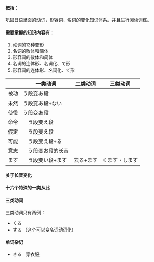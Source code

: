 #### 概括：
巩固日语里面的动词，形容词，名词的变化知识体系。并且进行阅读训练。

#### 需要掌握的知识内容有：
1.	动词的12种变形
2.	名词的敬体和简体
3.	形容词的敬体和简体
4.	名词的连体形、名词化、て形
5.	形容词的连体形、名词化、て形


| | 一类动词 | 二类动词 | 三类动词 |
| - | - | - | - |
| 被动 | う段变あ段 | |  |
| 未然 | う段变あ段+ない | |  |
| 使役 | う段变あ段 | |  |
| 命令 |　う段变え段 | |  |
| 假定 |　う段变え段 | |  |
| 可能 |　う段变え段+る | |  |
| 意志 |　う段变お段的长音 | |  |
| ます |　う段变い段+ます | 去る+ます | くます・します  |


#### 关于长音变化



#### 十六个特殊的一类从此



#### 三类动词
三类动词只有两例：
* くる　
* する （这个可以变名词动词化）



#### 单词杂记
* きる　穿衣服



